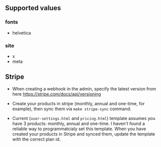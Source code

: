 
## Supported values

### fonts
- helvetica

### site
- x
- meta


## Stripe
- When creating a webhook in the admin, specify the latest version from here https://stripe.com/docs/api/versioning

- Create your products in stripe (monthly, annual and one-time, for example), then sync them via `make stripe-sync` command.

- Current (`user-settings.html` and `pricing.html`) template assumes you have 3 products: monthly, annual and one-time.
  I haven't found a reliable way to programmatcialy set this template. When you have created your products in Stripe and synced them, update the template with the correct plan id.
